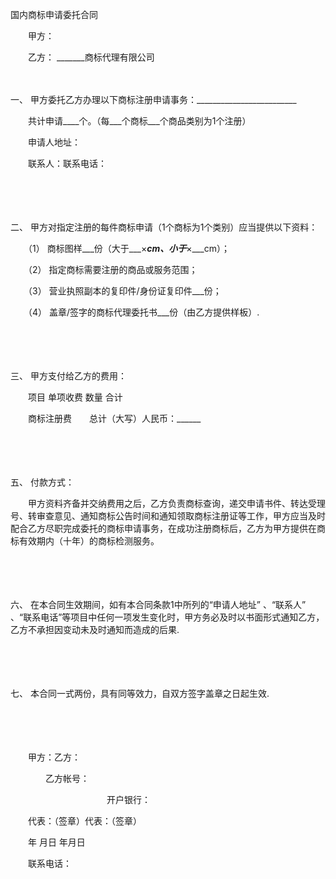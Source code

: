 



国内商标申请委托合同



 

　　甲方： 

　　乙方： _______商标代理有限公司

　　

一、
甲方委托乙方办理以下商标注册申请事务：_________________________

　　共计申请____个。（每___个商标___个商品类别为1个注册）

　　申请人地址：

　　联系人：联系电话：

　　

　　

二、
甲方对指定注册的每件商标申请（1个商标为1个类别）应当提供以下资料：

　　（1） 商标图样___份（大于___×___cm、小于___×___cm）；

　　（2） 指定商标需要注册的商品或服务范围；

　　（3） 营业执照副本的复印件/身份证复印件___份；

　　（4） 盖章/签字的商标代理委托书___份（由乙方提供样板）.

　　

　　

三、
甲方支付给乙方的费用：

　　项目 单项收费 数量 合计

　　商标注册费　　总计（大写）人民币：______

　　

　　

五、
付款方式：

　　甲方资料齐备并交纳费用之后，乙方负责商标查询，递交申请书件、转达受理号、转审查意见、通知商标公告时间和通知领取商标注册证等工作，甲方应当及时配合乙方尽职完成委托的商标申请事务，在成功注册商标后，乙方为甲方提供在商标有效期内（十年）的商标检测服务。

　　

　　

六、
在本合同生效期间，如有本合同条款1中所列的“申请人地址” 、“联系人” 、“联系电话”等项目中任何一项发生变化时，甲方务必及时以书面形式通知乙方，乙方不承担因变动未及时通知而造成的后果.

　　

　　

七、
本合同一式两份，具有同等效力，自双方签字盖章之日起生效.　　

　　

　　

　　甲方：乙方：

　　　　乙方帐号：

　　　　　　　　　　　开户银行：

　　代表：（签章）代表：（签章）

　　年 月日 年月日

　　联系电话：